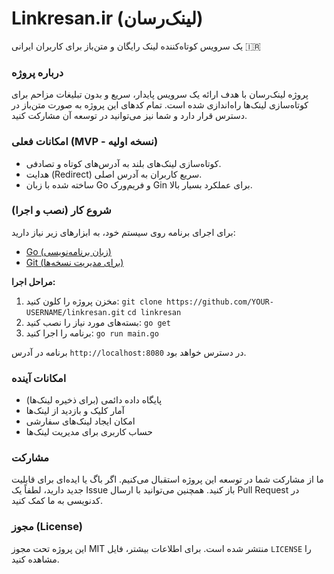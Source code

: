 # Linkresan.ir (لینک‌رسان)

یک سرویس کوتاه‌کننده لینک رایگان و متن‌باز برای کاربران ایرانی 🇮🇷

### درباره پروژه

پروژه لینک‌رسان با هدف ارائه یک سرویس پایدار، سریع و بدون تبلیغات مزاحم برای کوتاه‌سازی لینک‌ها راه‌اندازی شده است. تمام کدهای این پروژه به صورت متن‌باز در دسترس قرار دارد و شما نیز می‌توانید در توسعه آن مشارکت کنید.

### امکانات فعلی (MVP - نسخه اولیه)

-   کوتاه‌سازی لینک‌های بلند به آدرس‌های کوتاه و تصادفی.
-   هدایت (Redirect) سریع کاربران به آدرس اصلی.
-   ساخته شده با زبان Go و فریم‌ورک Gin برای عملکرد بسیار بالا.

### شروع کار (نصب و اجرا)

برای اجرای برنامه روی سیستم خود، به ابزارهای زیر نیاز دارید:

-   [Go (زبان برنامه‌نویسی)](https://go.dev/)
-   [Git (برای مدیریت نسخه‌ها)](https://git-scm.com/)

**مراحل اجرا:**

1.  مخزن پروژه را کلون کنید:
    `git clone https://github.com/YOUR-USERNAME/linkresan.git`
    `cd linkresan`
2.  بسته‌های مورد نیاز را نصب کنید:
    `go get`
3.  برنامه را اجرا کنید:
    `go run main.go`

برنامه در آدرس `http://localhost:8080` در دسترس خواهد بود.

### امکانات آینده

-   پایگاه داده دائمی (برای ذخیره لینک‌ها)
-   آمار کلیک و بازدید از لینک‌ها
-   امکان ایجاد لینک‌های سفارشی
-   حساب کاربری برای مدیریت لینک‌ها

### مشارکت

ما از مشارکت شما در توسعه این پروژه استقبال می‌کنیم. اگر باگ یا ایده‌ای برای قابلیت جدید دارید، لطفاً یک Issue باز کنید. همچنین می‌توانید با ارسال Pull Request در کدنویسی به ما کمک کنید.

### مجوز (License)

این پروژه تحت مجوز MIT منتشر شده است. برای اطلاعات بیشتر، فایل `LICENSE` را مشاهده کنید.
